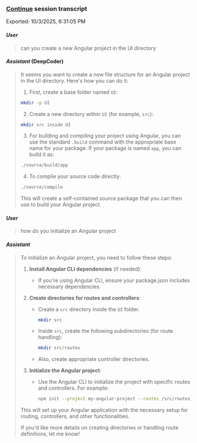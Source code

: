 ### [Continue](https://continue.dev) session transcript
 Exported: 10/3/2025, 6:31:05 PM

#### _User_

> can you create a new Angular project in the UI directory

#### _Assistant_ (DeepCoder)

> It seems you want to create a new file structure for an Angular project in the UI directory. Here's how you can do it:
> 
> 1. First, create a base folder named `UI`:
> ```bash
> mkdir -p UI
> ```
> 
> 2. Create a new directory within `UI` (for example, `src`):
> ```bash
> mkdir src inside UI
> ```
> 
> 3. For building and compiling your project using Angular, you can use the standard `.build` command with the appropriate base name for your package. If your package is named `app`, you can build it as:
> ```bash
> ./source/build/app
> ```
> 
> 4. To compile your source code directly:
> ```bash
> ./source/compile
> ```
> 
> This will create a self-contained source package that you can then use to build your Angular project.

#### _User_

> how do you initialize an Angular project

#### _Assistant_

> To initialize an Angular project, you need to follow these steps:
> 
> 1. **Install Angular CLI dependencies** (if needed):
>    - If you're using Angular CLI, ensure your package.json includes necessary dependencies.
> 
> 2. **Create directories for routes and controllers**:
>    - Create a `src` directory inside the `UI` folder.
>      ```bash
>      mkdir src
>      ```
>    - Inside `src`, create the following subdirectories (for route handling):
>      ```bash
>      mkdir src/routes
>      ```
>    - Also, create appropriate controller directories.
> 
> 3. **Initialize the Angular project**:
>    - Use the Angular CLI to initialize the project with specific routes and controllers. For example:
>      ```bash
>      npm init --project my-angular-project --routes /src/routes/*/
>      ```
> 
> This will set up your Angular application with the necessary setup for routing, controllers, and other functionalities.
> 
> If you'd like more details on creating directories or handling route definitions, let me know!